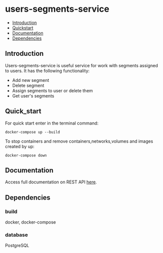 # users-segments-service

* [Introduction](#introduction)
* [Quickstart](#quickstart)
* [Documentation](#documentation)
* [Dependencies](#dependencies)

## Introduction 

Users-segments-service is useful service for work with segments assigned to users. It has the following functionality: 
- Add new segment
- Delete segment
- Assign segments to user or delete them
- Get user's segments


## Quick_start
For quick start enter in the terminal command:
```
docker-compose up --build
```

To stop containers and remove containers,networks,volumes and images created by up: 
```
docker-compose down
```

## Documentation

Access full documentation on REST API [here](documentation.md).

## Dependencies

### build
docker, docker-compose

### database

PostgreSQL
